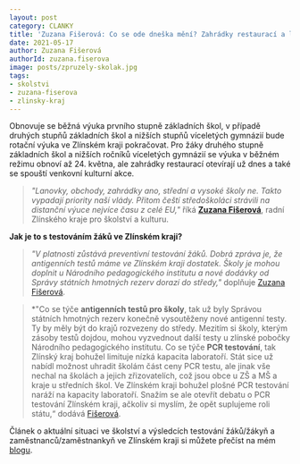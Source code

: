 ```yaml
---
layout: post
category: CLANKY
title: 'Zuzana Fišerová: Co se ode dneška mění? Zahrádky restaurací a lanovky otevřeny, střední a vysoké školy ne'
date: 2021-05-17
author: Zuzana Fišerová
authorId: zuzana.fiserova
image: posts/zpruzely-skolak.jpg
tags: 
- skolstvi
- zuzana-fiserova
- zlinsky-kraj
---
```


Obnovuje se běžná výuka prvního stupně základních škol, v případě druhých stupňů základních škol a nižších stupňů víceletých gymnázií bude rotační výuka ve Zlínském kraji pokračovat. Pro žáky druhého stupně základních škol a nižších ročníků víceletých gymnázií se výuka v běžném režimu obnoví až 24. května, ale zahrádky restaurací otevírají už dnes a také se spouští venkovní kulturní akce.

> *"Lanovky, obchody, zahrádky ano, střední a vysoké školy ne. Takto vypadají priority naší vlády. Přitom čeští středoškoláci strávili na distanční výuce nejvíce času z celé EU,"* říká **[Zuzana Fišerová](https://zlinsky.pirati.cz/lide/zuzana-fiserova/)**, radní Zlínského kraje pro školství a kulturu.
> 


**Jak je to s testováním žáků ve Zlínském kraji?**

> *"V platnosti zůstává preventivní testování žáků. Dobrá zpráva je, že antigenních testů máme ve Zlínském kraji dostatek. Školy je mohou doplnit u Národního pedagogického institutu a nové dodávky od Správy státních hmotných rezerv dorazí do středy,"* doplňuje [Zuzana Fišerová](https://zlinsky.pirati.cz/lide/zuzana-fiserova/).
> 

> *"Co se týče **antigenních testů pro školy**, tak už byly Správou státních hmotných rezerv konečně vysoutěženy nové antigenní testy. Ty by měly být do krajů rozvezeny do středy. Mezitím si školy, kterým zásoby testů dojdou, mohou vyzvednout další testy u zlínské pobočky Národního pedagogického institutu. Co se týče **PCR testování**, tak Zlínský kraj bohužel limituje nízká kapacita laboratoří. Stát sice už nabídl možnost uhradit školám část ceny PCR testu, ale jinak vše nechal na školách a jejich zřizovatelích, což jsou obce u ZŠ a MŠ a kraje u středních škol. Ve Zlínském kraji bohužel plošné PCR testování naráží na kapacity laboratoří. Snažím se ale otevřít debatu o PCR testování Zlínském kraji, ačkoliv si myslím, že opět suplujeme roli státu,“ dodává [Fišerová](https://zlinsky.pirati.cz/lide/zuzana-fiserova/).
> 

Článek o aktuální situaci ve školství a výsledcích testování žáků/žákyň a zaměstnanců/zaměstnankyň ve Zlínském kraji si můžete přečíst na mém [blogu](https://zfiserova.cz/aktualni-situace-ve-skolstvi-vysledky-testovani-zaku-zakyn-a-zamestnancu-zamestnankyn/).
